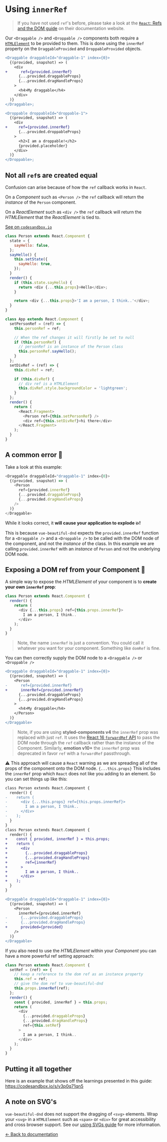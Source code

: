 # Using `innerRef`

> If you have not used `ref`'s before, please take a look at the [`React`: Refs and the DOM guide](https://reactjs.org/docs/refs-and-the-dom.html) on their documentation website.

Our `<Draggable />` and `<Droppable />` components both require a [`HTMLElement`](https://developer.mozilla.org/en-US/docs/Web/API/HTMLElement) to be provided to them. This is done using the `innerRef` property on the `DraggableProvided` and `DroppableProvided` objects.

```diff
<Draggable draggableId="draggable-1" index={0}>
  {(provided, snapshot) => (
    <div
+      ref={provided.innerRef}
      {...provided.draggableProps}
      {...provided.dragHandleProps}
    >
      <h4>My draggable</h4>
    </div>
  )}
</Draggable>;
```

```diff
<Droppable droppableId="droppable-1">
  {(provided, snapshot) => (
    <div
+     ref={provided.innerRef}
      {...provided.droppableProps}
    >
      <h2>I am a droppable!</h2>
      {provided.placeholder}
    </div>
  )}
</Droppable>;
```

## Not all `ref`s are created equal

Confusion can arise because of how the `ref` callback works in `React`.

On a _Component_ such as `<Person />` the `ref` callback will return the _instance_ of the `Person` component.

On a _ReactElement_ such as `<div />` the `ref` callback will return the _HTMLElement_ that the _ReactElement_ is tied to.

[See on `codesandbox.io`](https://codesandbox.io/s/xok96ovo8p)

```js
class Person extends React.Component {
  state = {
    sayHello: false,
  };
  sayHello() {
    this.setState({
      sayHello: true,
    });
  }
  render() {
    if (this.state.sayHello) {
      return <div {...this.props}>Hello</div>;
    }

    return <div {...this.props}>'I am a person, I think..'</div>;
  }
}

class App extends React.Component {
  setPersonRef = (ref) => {
    this.personRef = ref;

    // When the ref changes it will firstly be set to null
    if (this.personRef) {
      // personRef is an instance of the Person class
      this.personRef.sayHello();
    }
  };
  setDivRef = (ref) => {
    this.divRef = ref;

    if (this.divRef) {
      // div ref is a HTMLElement
      this.divRef.style.backgroundColor = 'lightgreen';
    }
  };
  render() {
    return (
      <React.Fragment>
        <Person ref={this.setPersonRef} />
        <div ref={this.setDivRef}>hi there</div>
      </React.Fragment>
    );
  }
}
```

## A common error 🐞

Take a look at this example:

```js
<Draggable draggableId="draggable-1" index={0}>
  {(provided, snapshot) => (
    <Person
      ref={provided.innerRef}
      {...provided.draggableProps}
      {...provided.dragHandleProps}
    />
  )}
</Draggable>
```

While it looks correct, it **will cause your application to explode 💥!**

This is because `vue-beautiful-dnd` expects the `provided.innerRef` function for a `<Draggable />` and a `<Droppable />` to be called with the DOM node of the component, and not the _instance_ of the class. In this example we are calling `provided.innerRef` with an _instance_ of `Person` and not the underlying DOM node.

## Exposing a DOM ref from your Component 🤩

A simple way to expose the _HTMLElement_ of your component is to **create your own `innerRef` prop**:

```js
class Person extends React.Component {
  render() {
    return (
      <div {...this.props} ref={this.props.innerRef}>
        I am a person, I think..
      </div>
    );
  }
}
```

> Note, the name `innerRef` is just a convention. You could call it whatever you want for your component. Something like `domRef` is fine.

You can then correctly supply the DOM node to a `<Draggable />` or `<Droppable />`

```diff
<Draggable draggableId="draggable-1" index={0}>
  {(provided, snapshot) => (
    <Person
-      ref={provided.innerRef}
+      innerRef={provided.innerRef}
      {...provided.draggableProps}
      {...provided.dragHandleProps}
    >
      <h4>My draggable</h4>
    </Person>
  )}
</Draggable>
```

> Note, if you are using **styled-components v4** the `innerRef` prop was replaced with just `ref`. It uses the [React 16 `forwardRef` API](https://reactjs.org/docs/forwarding-refs.html) to pass the DOM node through the `ref` callback rather than the instance of the Component. Similarly, **emotion v10+** the `innerRef` prop was deprecated in favor `ref` with a `forwardRef` passthrough.

⚠️ This approach will cause a `React` warning as we are spreading all of the props of the component onto the DOM node. `{...this.props}` This includes the `innerRef` prop which `React` does not like you adding to an element. So you can set things up like this:

```diff
class Person extends React.Component {
  render() {
-    return (
-      <div {...this.props} ref={this.props.innerRef}>
-        I am a person, I think..
-      </div>
-    );
  }
}
class Person extends React.Component {
  render() {
+    const { provided, innerRef } = this.props;
+    return (
+      <div
+        {...provided.draggableProps}
+        {...provided.dragHandleProps}
+        ref={innerRef}
+      >
+        I am a person, I think..
+      </div>
+    );
  }
}

<Draggable draggableId="draggable-1" index={0}>
  {(provided, snapshot) => (
    <Person
      innerRef={provided.innerRef}
-      {...provided.draggableProps}
-      {...provided.dragHandleProps}
+      provided={provided}
    />
  )}
</Draggable>
```

If you also need to use the _HTMLElement_ within your _Component_ you can have a more powerful ref setting approach:

```js
class Person extends React.Component {
  setRef = (ref) => {
    // keep a reference to the dom ref as an instance property
    this.ref = ref;
    // give the dom ref to vue-beautiful-dnd
    this.props.innerRef(ref);
  };
  render() {
    const { provided, innerRef } = this.props;
    return (
      <div
        {...provided.draggableProps}
        {...provided.dragHandleProps}
        ref={this.setRef}
      >
        I am a person, I think..
      </div>
    );
  }
}
```

## Putting it all together

Here is an example that shows off the learnings presented in this guide: https://codesandbox.io/s/v3p0q71qn5

## A note on SVG's

`vue-beautiful-dnd` does not support the dragging of `<svg>` elements. Wrap your `<svg>` in a `HTMLElement` such as `<span>` or `<div>` for great accessibility and cross browser support. See our [using SVGs guide](https://github.com/atlassian/vue-beautiful-dnd/tree/master/docs/guides/using-svgs.md) for more information.

[← Back to documentation](/README.md#documentation-)
